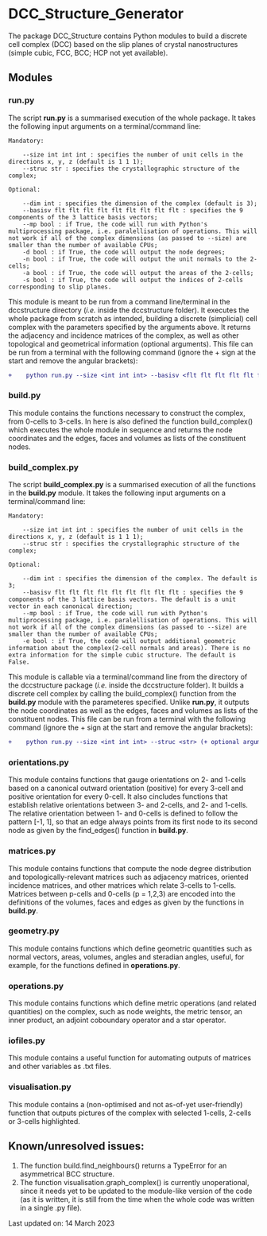 # DCC_Structure_Generator

The package DCC_Structure contains Python modules to build a discrete cell complex (DCC) based on the slip planes of crystal nanostructures (simple cubic, FCC, BCC; HCP not yet available).

## Modules

### run.py

The script **run.py** is a summarised execution of the whole package. It takes the following input arguments on a terminal/command line:

    Mandatory:
        
        --size int int int : specifies the number of unit cells in the directions x, y, z (default is 1 1 1);
        --struc str : specifies the crystallographic structure of the complex;
        
    Optional:
        
        --dim int : specifies the dimension of the complex (default is 3);
        --basisv flt flt flt flt flt flt flt flt flt : specifies the 9 components of the 3 lattice basis vectors;
        --mp bool : if True, the code will run with Python's multiprocessing package, i.e. paralellisation of operations. This will not work if all of the complex dimensions (as passed to --size) are smaller than the number of available CPUs;
        -d bool : if True, the code will output the node degrees;
        -n bool : if True, the code will output the unit normals to the 2-cells;
        -a bool : if True, the code will output the areas of the 2-cells;
        -s bool : if True, the code will output the indices of 2-cells corresponding to slip planes.
        
This module is meant to be run from a command line/terminal in the dccstructure directory (*i.e.* inside the dccstructure folder). It executes the whole package from scratch as intended, building a discrete (simplicial) cell complex with the parameters specified by the arguments above. It returns the adjacency and incidence matrices of the complex, as well as other topological and geometrical information (optional arguments). This file can be run from a terminal with the following command (ignore the + sign at the start and remove the angular brackets):
```diff
+    python run.py --size <int int int> --basisv <flt flt flt flt flt flt flt flt flt> --mp (+ optional arguments)
```

### build.py

This module contains the functions necessary to construct the complex, from 0-cells to 3-cells. In here is also defined the function build_complex() which executes the whole module in sequence and returns the node coordinates and the edges, faces and volumes as lists of the constituent nodes.

### build_complex.py

The script **build_complex.py** is a summarised execution of all the functions in the **build.py** module. It takes the following input arguments on a terminal/command line:

    Mandatory:
        
        --size int int int : specifies the number of unit cells in the directions x, y, z (default is 1 1 1);
        --struc str : specifies the crystallographic structure of the complex;
        
    Optional:
        
        --dim int : specifies the dimension of the complex. The default is 3;
        --basisv flt flt flt flt flt flt flt flt flt : specifies the 9 components of the 3 lattice basis vectors. The default is a unit vector in each canonical direction;
        --mp bool : if True, the code will run with Python's multiprocessing package, i.e. paralellisation of operations. This will not work if all of the complex dimensions (as passed to --size) are smaller than the number of available CPUs;
        -e bool : if True, the code will output additional geometric information about the complex(2-cell normals and areas). There is no extra information for the simple cubic structure. The default is False.

This module is callable via a terminal/command line from the directory of the dccstructure package (*i.e.* inside the dccstructure folder). It builds a discrete cell complex by calling the build_complex() function from the **build.py** module with the parameteres specified. Unlike **run.py**, it outputs the node coordinates as well as the edges, faces and volumes as lists of the constituent nodes. This file can be run from a terminal with the following command (ignore the + sign at the start and remove the angular brackets):
```diff
+    python run.py --size <int int int> --struc <str> (+ optional arguments)
```

### orientations.py

This module contains functions that gauge orientations on 2- and 1-cells based on a canonical outward orientation (positive) for every 3-cell and positive orientation for every 0-cell. It also cincludes functions that establish relative orientations between 3- and 2-cells, and 2- and 1-cells. The relative orientation between 1- and 0-cells is defined to follow the pattern [-1, 1], so that an edge always points from its first node to its second node as given by the find_edges() function in **build.py**.

### matrices.py

This module contains functions that compute the node degree distribution and topologically-relevant matrices such as adjacency matrices, oriented incidence matrices, and other matrices which relate 3-cells to 1-cells. Matrices between p-cells and 0-cells (p = 1,2,3) are encoded into the definitions of the volumes, faces and edges as given by the functions in **build.py**.

### geometry.py

This module contains functions which define geometric quantities such as normal vectors, areas, volumes, angles and steradian angles, useful, for example, for the functions defined in **operations.py**.

### operations.py

This module contains functions which define metric operations (and related quantities) on the complex, such as node weights, the metric tensor, an inner product, an adjoint coboundary operator and a star operator.

### iofiles.py

This module contains a useful function for automating outputs of matrices and other variables as .txt files.

### visualisation.py

This module contains a (non-optimised and not as-of-yet user-friendly) function that outputs pictures of the complex with selected 1-cells, 2-cells or 3-cells highlighted.

## Known/unresolved issues:

1. The function build.find_neighbours() returns a TypeError for an asymmetrical BCC structure.
2. The function visualisation.graph_complex() is currently unoperational, since it needs yet to be updated to the module-like version of the code (as it is written, it is still from the time when the whole code was written in a single .py file).


Last updated on: 14 March 2023
